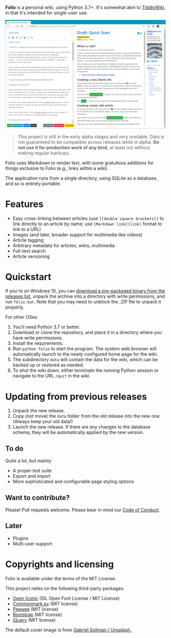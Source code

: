 **Folio** is a personal wiki, using Python 3.7+. It's somewhat akin to [TiddlyWiki](https://tiddlywiki.com/), in that it's intended for single-user use.

![](screenshot.png)

> This project is still in the early alpha stages and very unstable. Data is not guaranteed to be compatible across releases while in alpha. **Do not use it for production work of any kind,** at least not without making regular backups.

Folio uses Markdown to render text, with some gratuitous additions for things exclusive to Folio (e.g., links within a wiki).

The application runs from a single directory, using SQLite as a database, and so is entirely portable.

# Features

* Easy cross-linking between articles (use `[[double square brackets]]` to link directly to an article by name; use `[Markdown link](link)` format to link to a URL)
* Images (and later, broader support for multimedia like videos)
* Article tagging
* Arbitrary metadata for articles, wikis, multimedia
* Full-text search
* Article versioning

# Quickstart

If you're on Windows 10, you can [download a pre-packaged binary from the releases list](https://github.com/syegulalp/folio/releases), unpack the archive into a directory with write permissions, and run `folio.bat`. Note that you may need to unblock the .ZIP file to unpack it properly.

For other OSes:

1. You'll need Python 3.7 or better.
2. Download or clone the repository, and place it in a directory where you have write permissions.
3. Install the requirements.
4. Run `python folio` to start the program. The system web browser will automatically launch to the newly configured home page for the wiki.
5. The subdirectory `data` will contain the data for the wiki, which can be backed up or restored as needed.
6. To shut the wiki down, either terminate the running Python session or navigate to the URL `/quit` in the wiki.

# Updating from previous releases

1. Unpack the new release.
2. Copy (*not* move) the `data` folder from the old release into the new one. (Always keep your old data!)
3. Launch the new release. If there are any changes to the database schema, they will be automatically applied by the new version.

## To do

Quite a lot, but mainly:

* A proper test suite
* Export and import
* More sophisticated and configurable page styling options

## Want to contribute?

Please! Pull requests welcome. Please bear in mind our [Code of Conduct](CODE_OF_CONDUCT.md).

## Later

* Plugins
* Multi-user support

# Copyrights and licensing

Folio is available under the terms of the MIT License.

This project relies on the following third-party packages:

* [Open Iconic](https://github.com/iconic/open-iconic) (SIL Open Font License / MIT License)
* [Commonmark.py](https://github.com/readthedocs/commonmark.py/) (MIT license)
* [Peewee](https://github.com/coleifer/peewee/) (MIT license)
* [Bootstrap](https://getbootstrap.com/docs/4.0/about/license/) (MIT license)
* [jQuery](https://jquery.org/license/) (MIT license)

The default cover image is from [Gabriel Sollman / Unsplash.](https://unsplash.com/photos/Y7d265_7i08)